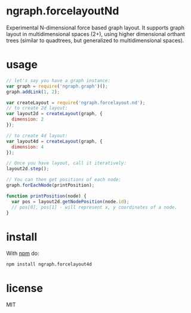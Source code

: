 # ngraph.forcelayoutNd

Experimental N-dimensional force based graph layout. It supports graph layout
in multidimensional spaces (2+), using higher dimensional orthant trees (similar
to quadtrees, but generalized to multidimensional spaces).

# usage

``` js
// let's say you have a graph instance:
var graph = require('ngraph.graph')();
graph.addLink(1, 2);

var createLayout = require('ngraph.forcelayout.nd');
// to create 2d layout:
var layout2d = createLayout(graph, {
  dimension: 2
});

// to create 4d layout:
var layout4d = createLayout(graph, {
  dimension: 4
});

// Once you have layout, call it iteratively:
layout2d.step();

// You can then get positions of each node:
graph.forEachNode(printPosition);

function printPosition(node) {
  var pos = layout2d.getNodePosition(node.id);
  // pos[0], pos[1] - will represent x, y coordinates of a node.
}

```

# install

With [npm](https://npmjs.org) do:

```
npm install ngraph.forcelayout4d
```

# license

MIT
